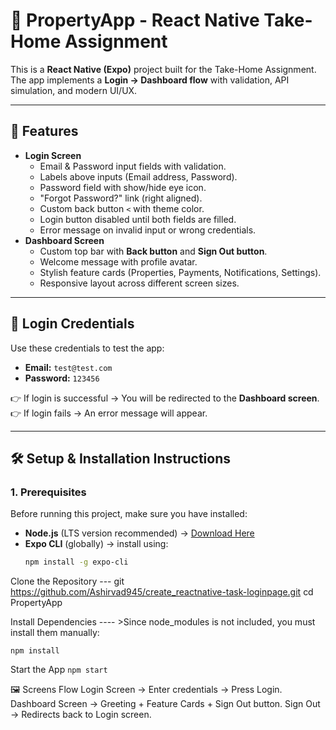 # 📱 PropertyApp - React Native Take-Home Assignment

This is a **React Native (Expo)** project built for the Take-Home Assignment.  
The app implements a **Login → Dashboard flow** with validation, API simulation, and modern UI/UX.  

---

## 🚀 Features
- **Login Screen**
  - Email & Password input fields with validation.
  - Labels above inputs (Email address, Password).
  - Password field with show/hide eye icon.
  - "Forgot Password?" link (right aligned).
  - Custom back button `<` with theme color.
  - Login button disabled until both fields are filled.
  - Error message on invalid input or wrong credentials.
- **Dashboard Screen**
  - Custom top bar with **Back button** and **Sign Out button**.
  - Welcome message with profile avatar.
  - Stylish feature cards (Properties, Payments, Notifications, Settings).
  - Responsive layout across different screen sizes.

---

## 🔑 Login Credentials
Use these credentials to test the app:

- **Email:** `test@test.com`  
- **Password:** `123456`  

👉 If login is successful → You will be redirected to the **Dashboard screen**.  
👉 If login fails → An error message will appear.  

---

## 🛠️ Setup & Installation Instructions

### 1. Prerequisites
Before running this project, make sure you have installed:
- **Node.js** (LTS version recommended) → [Download Here](https://nodejs.org/)
- **Expo CLI** (globally) → install using:
  ```bash
  npm install -g expo-cli


Clone the Repository --- 
git https://github.com/Ashirvad945/create_reactnative-task-loginpage.git
cd PropertyApp

Install Dependencies     ---- >Since node_modules is not included, you must install them manually:

`npm install`

 Start the App
 `npm start`




🖼️ Screens Flow
Login Screen → Enter credentials → Press Login.
Dashboard Screen → Greeting + Feature Cards + Sign Out button.
Sign Out → Redirects back to Login screen.
